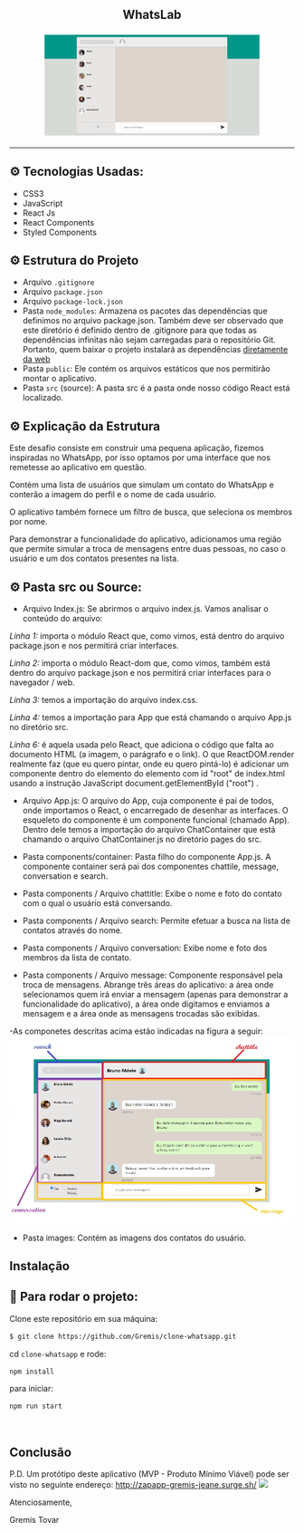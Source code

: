 <h2 align="center">WhatsLab</h2>


<h3 align="center">
  <img alt="WhatsLab"
    src="https://github.com/future4code/mu-oz-whatslab1/blob/master/src/images/profiles/Geral.png?raw=true" width="380px"/>
</h3>
<hr/>


## ⚙️ Tecnologias Usadas:
- CSS3
- JavaScript 
- React Js 
- React Components
- Styled Components

## ⚙️ Estrutura do Projeto

- Arquivo `.gitignore`
- Arquivo `package.json`
- Arquivo `package-lock.json`
- Pasta `node_modules`: Armazena os pacotes das dependências que definimos no arquivo package.json. Também deve ser observado que este diretório é definido dentro de .gitignore para que todas as dependências infinitas não sejam carregadas para o repositório Git. Portanto, quem baixar o projeto instalará as dependências [diretamente da web](https://www.npmjs.com/
)
- Pasta `public`: Ele contém os arquivos estáticos que nos permitirão montar o aplicativo.
- Pasta `src` (source): A pasta src é a pasta onde nosso código React está localizado.
## ⚙️ Explicação da Estrutura
Este desafio consiste em construir uma pequena aplicação, fizemos inspiradas no WhatsApp, por isso optamos por uma interface que nos remetesse ao aplicativo em questão.

Contém uma lista de usuários que simulam um contato do WhatsApp e conterão a imagem do perfil e o nome de cada usuário.

O aplicativo também fornece um filtro de busca, que seleciona os membros por nome.

Para demonstrar a funcionalidade do aplicativo, adicionamos uma região que permite simular a troca de 
mensagens entre duas pessoas, no caso o usuário e um dos contatos presentes na lista.


## ⚙️ Pasta src ou Source:

- Arquivo Index.js:
Se abrirmos o arquivo index.js. Vamos analisar o conteúdo do arquivo:

*Linha 1:* importa o módulo React que, como vimos, está  dentro do arquivo package.json e nos permitirá criar interfaces.

*Linha 2:* importa o módulo React-dom que, como vimos, também está dentro do arquivo package.json e nos permitirá criar interfaces para o navegador / web.

*Linha 3:* temos a importação do arquivo index.css.

*Linha 4:* temos a importação para App que está chamando o arquivo App.js no diretório src.

*Linha 6:* é aquela usada pelo React, que adiciona o código que falta ao documento HTML (a imagem, o parágrafo e o link). O que ReactDOM.render realmente faz (que eu quero pintar, onde eu quero pintá-lo) é adicionar um componente dentro do elemento do elemento com id "root" de index.html usando a instrução JavaScript document.getElementById ("root") .

- Arquivo App.js:
O arquivo do App, cuja componente é pai de todos, onde importamos o React, o encarregado de desenhar as interfaces.
O esqueleto do componente é um componente funcional (chamado App). Dentro dele temos a importação do arquivo ChatContainer que está chamando o arquivo ChatContainer.js no diretório pages do src.

- Pasta components/container:
Pasta filho do componente App.js. A componente container será pai dos componentes chattile, message, conversation e search.

- Pasta components / Arquivo chattitle:
Exibe o nome e foto do contato com o qual o usuário está conversando.
- Pasta components / Arquivo search:
Permite efetuar a busca na lista de contatos através do nome.
- Pasta components / Arquivo conversation:
Exibe nome e foto dos membros da lista de contato.
- Pasta components / Arquivo message:
Componente responsável pela troca de mensagens. Abrange três áreas do aplicativo: a área onde selecionamos quem irá enviar a mensagem (apenas para demonstrar a funcionalidade do aplicativo), a área onde digitamos e enviamos a mensagem e a área onde as mensagens trocadas são exibidas.

-As componetes descritas acima estão indicadas na figura a seguir:
![](componentes.jpg)

- Pasta images:
Contém as imagens dos contatos do usuário.


##  Instalação


## 🏁 Para rodar o projeto:

Clone este repositório em sua máquina:

```bash
$ git clone https://github.com/Gremis/clone-whatsapp.git
```

cd `clone-whatsapp` e rode:

```bash
npm install
```

para iniciar:

```bash
npm run start
```

<br/>

##  Conclusão



P.D. Um protótipo deste aplicativo (MVP - Produto Mínimo Viável) pode ser visto no seguinte endereço:
http://zapapp-gremis-jeane.surge.sh/
![](chat.gif)


Atenciosamente,

Gremis Tovar
